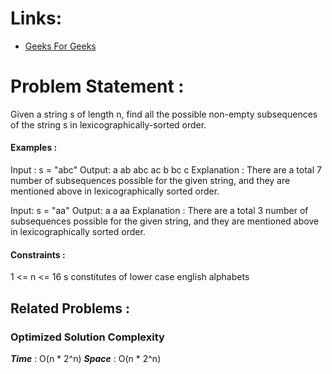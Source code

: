 # Links:

- [Geeks For Geeks](https://www.geeksforgeeks.org/problems/power-set4302/1/)

# Problem Statement :

Given a string s of length n, find all the possible non-empty subsequences of the string s in lexicographically-sorted order.

#### Examples :

Input : 
s = "abc"
Output: 
a ab abc ac b bc c
Explanation : 
There are a total 7 number of subsequences possible for the given string, and they are mentioned above in lexicographically sorted order.

Input: 
s = "aa"
Output: 
a a aa
Explanation : 
There are a total 3 number of subsequences possible for the given string, and they are mentioned above in lexicographically sorted order.

#### Constraints :

1 <= n <= 16
s constitutes of lower case english alphabets



## Related Problems :


### Optimized Solution Complexity

**_Time_** : O(n * 2^n)
**_Space_** : O(n * 2^n)